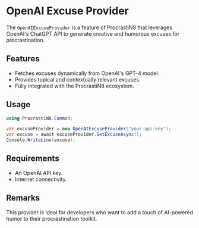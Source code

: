 # OpenAI Excuse Provider

The `OpenAIExcuseProvider` is a feature of ProcrastiN8 that leverages OpenAI's ChatGPT API to generate creative and humorous excuses for procrastination.

## Features

- Fetches excuses dynamically from OpenAI's GPT-4 model.
- Provides topical and contextually relevant excuses.
- Fully integrated with the ProcrastiN8 ecosystem.

## Usage

```csharp
using ProcrastiN8.Common;

var excuseProvider = new OpenAIExcuseProvider("your-api-key");
var excuse = await excuseProvider.GetExcuseAsync();
Console.WriteLine(excuse);
```

## Requirements

- An OpenAI API key.
- Internet connectivity.

## Remarks

This provider is ideal for developers who want to add a touch of AI-powered humor to their procrastination toolkit.

